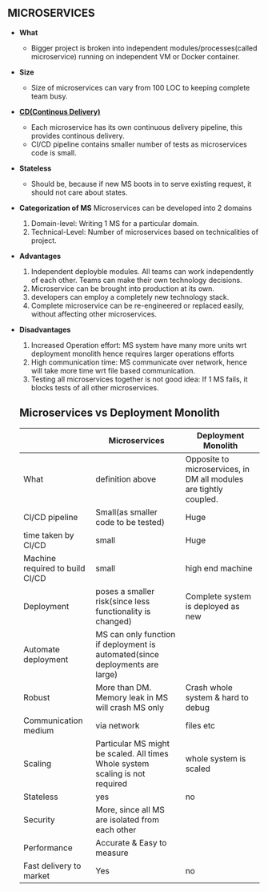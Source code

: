 ## MICROSERVICES
- **What** 
  - Bigger project is broken into independent modules/processes(called microservice) running on independent VM or Docker container.
- **Size** 
  - Size of microservices can vary from 100 LOC to keeping complete team busy.
- **[CD(Continous Delivery)](https://github.com/amitkumar50/Code-examples/blob/master/System-Design/Concepts/CI-CD/README.md)** 
  - Each microservice has its own continuous delivery pipeline, this provides continous delivery.
  - CI/CD pipeline contains smaller number of tests as microservices code is small.
- **Stateless** 
  - Should be, because if new MS boots in to serve existing request, it should not care about states.
- **Categorization of MS** Microservices can be developed into 2 domains
  1. Domain-level: Writing 1 MS for a particular domain.
  2. Technical-Level: Number of microservices based on technicalities of project.
- **Advantages** 
  1. Independent deployble modules. All teams can work independently of each other. Teams can make their own technology decisions.
  2. Microservice can be brought into production at its own.
  3. developers can employ a completely new technology stack.
  4. Complete microservice can be re-engineered or replaced easily, without affecting other microservices.
- **Disadvantages**
  1. Increased Operation effort: MS system have many more units wrt deployment monolith hence requires larger operations efforts
  2. High communication time: MS communicate over network, hence will take more time wrt file based communication.
  3. Testing all microservices together is not good idea: If 1 MS fails, it blocks tests of all other microservices.
  
  ## Microservices vs Deployment Monolith
  
  | | Microservices | Deployment Monolith |
  | --- | --- | --- |
  | What | definition above | Opposite to microservices, in DM all modules are tightly coupled. |
  | CI/CD pipeline | Small(as smaller code to be tested) | Huge |
  | time taken by CI/CD | small | Huge |
  | Machine required to build CI/CD | small | high end machine |
  | Deployment | poses a smaller risk(since less functionality is changed) | Complete system is deployed as new |
  | Automate deployment | MS can only function if deployment is automated(since deployments are large) | |
  | Robust | More than DM. Memory leak in MS will crash MS only | Crash whole system & hard to debug |
  | Communication medium | via network | files etc |
  | Scaling | Particular MS might be scaled. All times Whole system scaling is not required | whole system is scaled |
  | Stateless | yes | no |
  | Security | More, since all MS are isolated from each other | |
  | Performance | Accurate & Easy to measure | |
  | Fast delivery to market | Yes | no |
  
  
